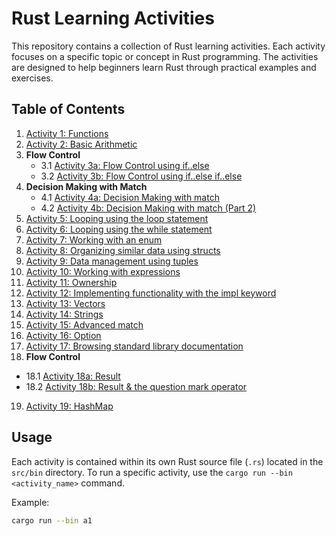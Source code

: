 # Rust Learning Activities

This repository contains a collection of Rust learning activities. Each activity focuses on a specific topic or concept in Rust programming. The activities are designed to help beginners learn Rust through practical examples and exercises.

## Table of Contents

1. [Activity 1: Functions](/src/bin/a1.rs)
2. [Activity 2: Basic Arithmetic](/src/bin/a2.rs)
3. **Flow Control**
    - 3.1 [Activity 3a: Flow Control using if..else](/src/bin/a3a.rs)
    - 3.2 [Activity 3b: Flow Control using if..else if..else](/src/bin/a3b.rs)
4. **Decision Making with Match**
    - 4.1 [Activity 4a: Decision Making with match](/src/bin/a4a.rs)
    - 4.2 [Activity 4b: Decision Making with match (Part 2)](/src/bin/a4b.rs)
5. [Activity 5: Looping using the loop statement](/src/bin/a5.rs)
6. [Activity 6: Looping using the while statement](/src/bin/a6.rs)
7. [Activity 7: Working with an enum](/src/bin/a7.rs)
8. [Activity 8: Organizing similar data using structs](/src/bin/a8.rs)
9. [Activity 9: Data management using tuples](/src/bin/a9.rs)
10. [Activity 10: Working with expressions](/src/bin/a10.rs)
11. [Activity 11: Ownership](/src/bin/a11.rs)
12. [Activity 12: Implementing functionality with the impl keyword](/src/bin/a12.rs)
13. [Activity 13: Vectors](/src/bin/a13.rs)
14. [Activity 14: Strings](/src/bin/a14.rs)
15. [Activity 15: Advanced match](/src/bin/a15.rs)
16. [Activity 16: Option](/src/bin/a16.rs)
17. [Activity 17: Browsing standard library documentation](/src/bin/a17.rs)
18. **Flow Control**

-   18.1 [Activity 18a: Result](/src/bin/a18a.rs)
-   18.2 [Activity 18b: Result & the question mark operator](/src/bin/a18b.rs)

19. [Activity 19: HashMap](/src/bin/a19.rs)

## Usage

Each activity is contained within its own Rust source file (`.rs`) located in the `src/bin` directory. To run a specific activity, use the `cargo run --bin <activity_name>` command.

Example:

```sh
cargo run --bin a1
```
